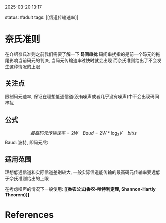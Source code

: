 2025-03-20    13:17

status: #adult 
tags: [[信道传输速率]]


# 奈氏准则

在介绍奈氏准则之前我们需要了解一下 **码间串扰**
码间串扰指的是前一个码元的拖尾影响当前码元的判决, 当码元传输速率过快时就会出现
而奈氏准则给出了不会发生这种情况的上限

## 关注点

限制码元速率, 保证在理想低通信道(没有噪声或者几乎没有噪声)中不会出现码间串扰

## 公式

$$最高码元传输速率 = 2W \quad  Baud = 2W*\log_2{V} \quad bit/s$$
Baud: 波特, 即码元/秒

## 适用范围

理想低通信道和实际信道差别较大, 一般实际信道能传输的最高码元传输率要远低于奈氏准则给出的上限

在考虑噪声的情况下一般使用: **[[香农公式(香农-哈特利定理, Shannon-Hartly Theorem)]]**

# References
